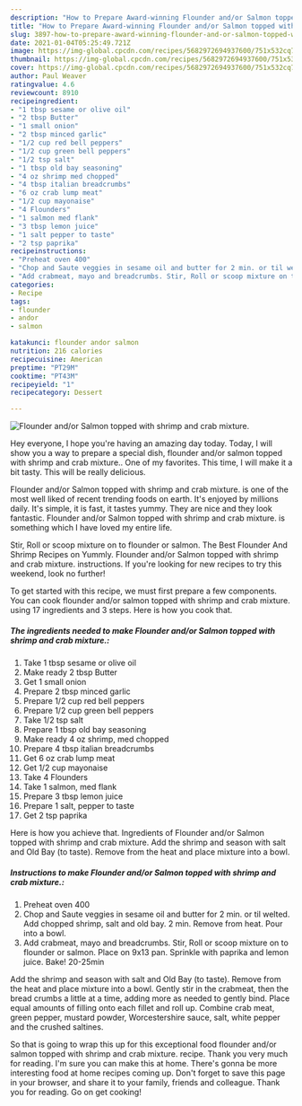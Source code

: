 ```yaml
---
description: "How to Prepare Award-winning Flounder and/or Salmon topped with shrimp and crab mixture."
title: "How to Prepare Award-winning Flounder and/or Salmon topped with shrimp and crab mixture."
slug: 3897-how-to-prepare-award-winning-flounder-and-or-salmon-topped-with-shrimp-and-crab-mixture
date: 2021-01-04T05:25:49.721Z
image: https://img-global.cpcdn.com/recipes/5682972694937600/751x532cq70/flounder-andor-salmon-topped-with-shrimp-and-crab-mixture-recipe-main-photo.jpg
thumbnail: https://img-global.cpcdn.com/recipes/5682972694937600/751x532cq70/flounder-andor-salmon-topped-with-shrimp-and-crab-mixture-recipe-main-photo.jpg
cover: https://img-global.cpcdn.com/recipes/5682972694937600/751x532cq70/flounder-andor-salmon-topped-with-shrimp-and-crab-mixture-recipe-main-photo.jpg
author: Paul Weaver
ratingvalue: 4.6
reviewcount: 8910
recipeingredient:
- "1 tbsp sesame or olive oil"
- "2 tbsp Butter"
- "1 small onion"
- "2 tbsp minced garlic"
- "1/2 cup red bell peppers"
- "1/2 cup green bell peppers"
- "1/2 tsp salt"
- "1 tbsp old bay seasoning"
- "4 oz shrimp med chopped"
- "4 tbsp italian breadcrumbs"
- "6 oz crab lump meat"
- "1/2 cup mayonaise"
- "4 Flounders"
- "1 salmon med flank"
- "3 tbsp lemon juice"
- "1 salt pepper to taste"
- "2 tsp paprika"
recipeinstructions:
- "Preheat oven 400"
- "Chop and Saute veggies in sesame oil and butter for 2 min. or til welted. Add chopped shrimp, salt and old bay. 2 min. Remove from heat. Pour into a bowl."
- "Add crabmeat, mayo and breadcrumbs. Stir, Roll or scoop mixture on to flounder or salmon.  Place on 9x13 pan. Sprinkle with paprika and lemon juice. Bake! 20-25min"
categories:
- Recipe
tags:
- flounder
- andor
- salmon

katakunci: flounder andor salmon 
nutrition: 216 calories
recipecuisine: American
preptime: "PT29M"
cooktime: "PT43M"
recipeyield: "1"
recipecategory: Dessert

---
```



![Flounder and/or Salmon topped with shrimp and crab mixture.](https://img-global.cpcdn.com/recipes/5682972694937600/751x532cq70/flounder-andor-salmon-topped-with-shrimp-and-crab-mixture-recipe-main-photo.jpg)

Hey everyone, I hope you're having an amazing day today. Today, I will show you a way to prepare a special dish, flounder and/or salmon topped with shrimp and crab mixture.. One of my favorites. This time, I will make it a bit tasty. This will be really delicious.

Flounder and/or Salmon topped with shrimp and crab mixture. is one of the most well liked of recent trending foods on earth. It's enjoyed by millions daily. It's simple, it is fast, it tastes yummy. They are nice and they look fantastic. Flounder and/or Salmon topped with shrimp and crab mixture. is something which I have loved my entire life.

Stir, Roll or scoop mixture on to flounder or salmon. The Best Flounder And Shrimp Recipes on Yummly. Flounder and/or Salmon topped with shrimp and crab mixture. instructions. If you&#39;re looking for new recipes to try this weekend, look no further!


To get started with this recipe, we must first prepare a few components. You can cook flounder and/or salmon topped with shrimp and crab mixture. using 17 ingredients and 3 steps. Here is how you cook that.

<!--inarticleads1-->

##### The ingredients needed to make Flounder and/or Salmon topped with shrimp and crab mixture.:

1. Take 1 tbsp sesame or olive oil
1. Make ready 2 tbsp Butter
1. Get 1 small onion
1. Prepare 2 tbsp minced garlic
1. Prepare 1/2 cup red bell peppers
1. Prepare 1/2 cup green bell peppers
1. Take 1/2 tsp salt
1. Prepare 1 tbsp old bay seasoning
1. Make ready 4 oz shrimp, med chopped
1. Prepare 4 tbsp italian breadcrumbs
1. Get 6 oz crab lump meat
1. Get 1/2 cup mayonaise
1. Take 4 Flounders
1. Take 1 salmon, med flank
1. Prepare 3 tbsp lemon juice
1. Prepare 1 salt, pepper to taste
1. Get 2 tsp paprika


Here is how you achieve that. Ingredients of Flounder and/or Salmon topped with shrimp and crab mixture. Add the shrimp and season with salt and Old Bay (to taste). Remove from the heat and place mixture into a bowl. 

<!--inarticleads2-->

##### Instructions to make Flounder and/or Salmon topped with shrimp and crab mixture.:

1. Preheat oven 400
1. Chop and Saute veggies in sesame oil and butter for 2 min. or til welted. Add chopped shrimp, salt and old bay. 2 min. Remove from heat. Pour into a bowl.
1. Add crabmeat, mayo and breadcrumbs. Stir, Roll or scoop mixture on to flounder or salmon.  Place on 9x13 pan. Sprinkle with paprika and lemon juice. Bake! 20-25min


Add the shrimp and season with salt and Old Bay (to taste). Remove from the heat and place mixture into a bowl. Gently stir in the crabmeat, then the bread crumbs a little at a time, adding more as needed to gently bind. Place equal amounts of filling onto each fillet and roll up. Combine crab meat, green pepper, mustard powder, Worcestershire sauce, salt, white pepper and the crushed saltines. 

So that is going to wrap this up for this exceptional food flounder and/or salmon topped with shrimp and crab mixture. recipe. Thank you very much for reading. I'm sure you can make this at home. There's gonna be more interesting food at home recipes coming up. Don't forget to save this page in your browser, and share it to your family, friends and colleague. Thank you for reading. Go on get cooking!
